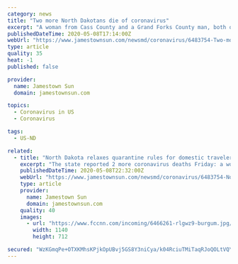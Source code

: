 ```yaml
---
category: news
title: "Two more North Dakotans die of coronavirus"
excerpt: "A woman from Cass County and a Grand Forks County man, both of whom had underlying conditions, died after tests confirmed they had the virus."
publishedDateTime: 2020-05-08T17:14:00Z
webUrl: "https://www.jamestownsun.com/newsmd/coronavirus/6483754-Two-more-North-Dakotans-die-of-coronavirus"
type: article
quality: 35
heat: -1
published: false

provider:
  name: Jamestown Sun
  domain: jamestownsun.com

topics:
  - Coronavirus in US
  - Coronavirus

tags:
  - US-ND

related:
  - title: "North Dakota relaxes quarantine rules for domestic travelers"
    excerpt: "The state reported 2 more coronavirus deaths Friday: a woman from Cass County and a Grand Forks County man, both of whom had underlying conditions."
    publishedDateTime: 2020-05-08T22:32:00Z
    webUrl: "https://www.jamestownsun.com/newsmd/coronavirus/6483754-North-Dakota-relaxes-quarantine-rules-for-domestic-travelers"
    type: article
    provider:
      name: Jamestown Sun
      domain: jamestownsun.com
    quality: 40
    images:
      - url: "https://www.fccnn.com/incoming/6466261-rlgwz9-burgum.jpg/alternates/BASE_LANDSCAPE/burgum.jpg"
        width: 1140
        height: 712

secured: "WzKGmqPe+OTXKMhsKPjkOpUBvj5GS8Y3niCya/k04RciuTMiTaqRJoQOLtVQYldgssW0hfTUckq03OxAx7TUrJwOIFhThUlb/a0C8YTyjLot34Chh0DhQRjOHKzciK9rfQDA9EcTeQjOO6VRzNKoUDrYezpRwu7WAbZmd6emp9ePDwlloh8D/ZKDAD1bDOHak6lulmTeE63rme00yljBWN87CjeD05L3CO2yGsruofsGmZoqUb46r2rlQ3gmxJQKK/oZUuf2c4zUGz+G02NHOq2KW7kVT+C1Oex0YDrDcYS24nYH81agkamBRJHHLEhFebETEdsSdQe9uBS4RrPS5VbS2srXWOvh+8WRchPD09SLpJigzCArwp/kocLewH4GC2cqZlLAz9qLnQ5BbK3EUVvB8lGVtmvD+YZI0WcmyoZGK1x+F4GeMKaaavTyEN5tAwV0bhPCNoNNfmJ2zlg2STxUsY2/jiNH0qDxqAr425c=;h1dXrKc0qIa+hAQ/BTYCaA=="
---
```


